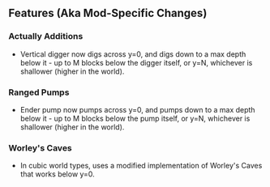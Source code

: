 ## Features (Aka Mod-Specific Changes)

### Actually Additions
* Vertical digger now digs across y=0, and digs down to a max depth below it - up to M blocks below
  the digger itself, or y=N, whichever is shallower (higher in the world).

### Ranged Pumps
* Ender pump now pumps across y=0, and pumps down to a max depth below it - up to M blocks below
  the pump itself, or y=N, whichever is shallower (higher in the world).

### Worley's Caves
* In cubic world types, uses a modified implementation of Worley's Caves that works below y=0.